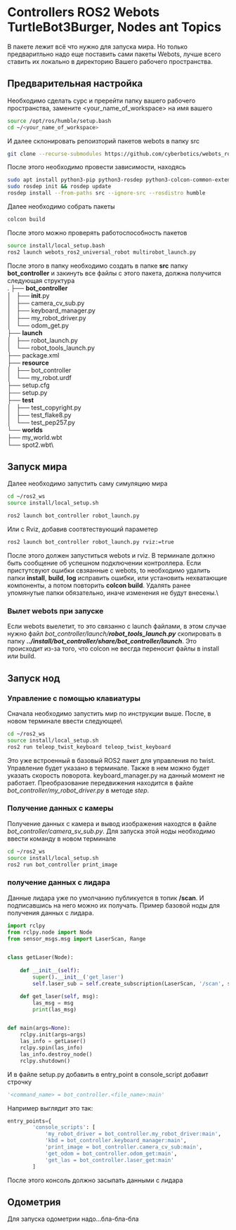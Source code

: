 # Controllers ROS2 Webots TurtleBot3Burger, Nodes ant Topics
В пакете лежит всё что нужно для запуска мира. Но только предваритльно надо еще поставить сами пакеты Webots, лучше всего ставить их локально в директорию Вашего рабочего пространства.
## Предварительная настройка
Необходимо сделать сурс и пререйти папку вашего рабочего пространства, замените <your_name_of_workspace> на имя вашего
```bash
source /opt/ros/humble/setup.bash
cd ~/<your_name_of_workspace>
```
И далее склонировать репоизторий пакетов webots в папку src
```bash
git clone --recurse-submodules https://github.com/cyberbotics/webots_ros2.git src/webots_ros2
```
После этого необходимо провести зависимости, находясь
```bash
sudo apt install python3-pip python3-rosdep python3-colcon-common-extensions
sudo rosdep init && rosdep update
rosdep install --from-paths src --ignore-src --rosdistro humble
```
Далее необходимо собрать пакеты
```bash
colcon build
```
После этого можно проверять работоспособность пакетов
```bash
source install/local_setup.bash
ros2 launch webots_ros2_universal_robot multirobot_launch.py
```
После этого в папку необходимо создать в папке __src__ папку __bot_controller__ и закинуть все файлы с этого пакета, должна получится следующая структура\
.
├── __bot_controller__\
│   ├── __init__.py\
│   ├── camera_cv_sub.py\
│   ├── keyboard_manager.py\
│   ├── my_robot_driver.py\
│   └── odom_get.py\
├── __launch__\
│   ├── robot_launch.py\
│   └── robot_tools_launch.py\
├── package.xml\
├── __resource__\
│   ├── bot_controller\
│   └── my_robot.urdf\
├── setup.cfg\
├── setup.py\
├── __test__\
│   ├── test_copyright.py\
│   ├── test_flake8.py\
│   └── test_pep257.py\
└── __worlds__\
    ├── my_world.wbt\
    └── spot2.wbt\
## Запуск мира
Далее необходимо запустить саму симуляцию мира
```bash
cd ~/ros2_ws
source install/local_setup.sh
```
```bash
ros2 launch bot_controller robot_launch.py
```
Или с Rviz, добавив соотвтествующий параметер
```bash
ros2 launch bot_controller robot_launch.py rviz:=true
```
После этого должен запуститься webots и rviz. В терминале должно быть сообщение об успешном подключении контроллера. Если пристутсвуют ошибки свзяанные с webots, to необходимо удалить папки __install__, __build__, __log__ исправить ошибки, или установить нехватающие компоненты, а потом повторить __colcon build__. Удалять ранее упомянутые папки обязательно, иначе изменения не будут внесены.\
### Вылет webots при запуске
Если webots выелетит, то это связанно с launch файлами, в этом случае нужно файл _bot_controller/launch/__robot_tools_launch.py___ скопировать в папку ___../install/bot_controller/share/bot_controller/launch___. Это происходит из-за того, что colcon не весгда переносит файлы в install или build.
## Запуск нод
### Управление с помощью клавиатуры 
Сначала необходимо запустить мир по инструкции выше. После, в новом терминале ввести следующее\
```bash
cd ~/ros2_ws
source install/local_setup.sh
ros2 run teleop_twist_keyboard teleop_twist_keyboard
```
Это уже встроенный в базовый ROS2 пакет для управления по twist. Управление будет указано в терминале. Также в нем можно будет указать скорость поворота. keyboard_manager.py на данный момент не работает. Преобразование передвижения находится в файле _bot_controller/my_robot_driver.py_ в методе _step_.
### Получение данных с камеры
Получение данных с камера и вывод изображения находтся в файле _bot_controller/camera_sv_sub.py_. Для запуска этой ноды необходимо ввести команду в новом терминале
```bash
cd ~/ros2_ws
source install/local_setup.sh
ros2 run bot_controller print_image
```
### получение данных с лидара
Данные лидара уже по умолчанию публикуется в топик __/scan__. И подписавшись на него можно их получать. Пример базовой ноды для получения данных с лидара.
```python
import rclpy
from rclpy.node import Node
from sensor_msgs.msg import LaserScan, Range


class getLaser(Node):
    
    def __init__(self):
        super().__init__('get_laser')
        self.laser_sub = self.create_subscription(LaserScan, '/scan', self.get_laser, 10)

    def get_laser(self, msg):
        las_msg = msg
        print(las_msg)        


def main(args=None):
    rclpy.init(args=args)
    las_info = getLaser()
    rclpy.spin(las_info)
    las_info.destroy_node()
    rclpy.shutdown()
```
И в файле setup.py добавить в entry_point в console_script добавит строчку
```python
'<command_name> = bot_controller.<file_name>:main'
```
Например выглядит это так:
```python
entry_points={
        'console_scripts': [
            'my_robot_driver = bot_controller.my_robot_driver:main',
            'kbd = bot_controller.keyboard_manager:main',
            'print_image = bot_controller.camera_cv_sub:main',
            'get_odom = bot_controller.odom_get:main',
            'get_las = bot_controller.laser_get:main'
        ]
```
После этого консоль должно засыпать данными с лидара
## Одометрия
Для запуска одометрии надо...бла-бла-бла




